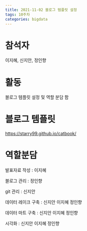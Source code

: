 ```yaml
---
title: 2021-11-02 블로그 템플릿 설정
tags: 10주차
categories: bigdata
---
```

# 참석자
이지혜, 신지안, 정인향

# 활동
블로그 템플릿 설정 및 역할 분담 함

# 블로그 템플릿
https://starry99.github.io/catbook/

# 역할분담
발표자료 작성 : 이지혜

블로그 관리 : 정인향

git 관리 : 신지안

데이터 레이크 구축 : 신지안 이지혜 정인향

데이터 마트 구축 : 신지안 이지혜 정인향

시각화 : 신지안 이지혜 정인향

